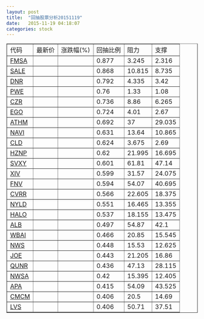 ```yaml
---
layout: post
title:  "回抽股票分析20151119"
date:   2015-11-19 04:18:07
categories: stock
---
```

<script type="text/javascript">
var stockList = []
stockList.push('gb_fmsa');
stockList.push('gb_sale');
stockList.push('gb_dnr');
stockList.push('gb_pwe');
stockList.push('gb_czr');
stockList.push('gb_ego');
stockList.push('gb_athm');
stockList.push('gb_navi');
stockList.push('gb_cld');
stockList.push('gb_hznp');
stockList.push('gb_svxy');
stockList.push('gb_xiv');
stockList.push('gb_fnv');
stockList.push('gb_cvrr');
stockList.push('gb_nyld');
stockList.push('gb_halo');
stockList.push('gb_alb');
stockList.push('gb_wbai');
stockList.push('gb_nws');
stockList.push('gb_joe');
stockList.push('gb_qunr');
stockList.push('gb_nwsa');
stockList.push('gb_apa');
stockList.push('gb_cmcm');
stockList.push('gb_lvs');
</script>
<table border="1">
 <tr>
 <td>代码</td>
 <td>最新价</td>
 <td>涨跌幅(%)</td>
 <td>回抽比例</td>
 <td>阻力</td>
 <td>支撑</td>
</tr>
  <tr id="fmsa">
  <td><a href="http://stock.finance.sina.com.cn/usstock/quotes/FMSA.html" target="_blank">FMSA</a></td><td></td><td></td><td>0.877</td><td>3.245</td><td>2.316</td></tr>
  <tr id="sale">
  <td><a href="http://stock.finance.sina.com.cn/usstock/quotes/SALE.html" target="_blank">SALE</a></td><td></td><td></td><td>0.868</td><td>10.815</td><td>8.735</td></tr>
  <tr id="dnr">
  <td><a href="http://stock.finance.sina.com.cn/usstock/quotes/DNR.html" target="_blank">DNR</a></td><td></td><td></td><td>0.792</td><td>4.335</td><td>3.42</td></tr>
  <tr id="pwe">
  <td><a href="http://stock.finance.sina.com.cn/usstock/quotes/PWE.html" target="_blank">PWE</a></td><td></td><td></td><td>0.76</td><td>1.33</td><td>1.08</td></tr>
  <tr id="czr">
  <td><a href="http://stock.finance.sina.com.cn/usstock/quotes/CZR.html" target="_blank">CZR</a></td><td></td><td></td><td>0.736</td><td>8.86</td><td>6.265</td></tr>
  <tr id="ego">
  <td><a href="http://stock.finance.sina.com.cn/usstock/quotes/EGO.html" target="_blank">EGO</a></td><td></td><td></td><td>0.724</td><td>4.01</td><td>2.67</td></tr>
  <tr id="athm">
  <td><a href="http://stock.finance.sina.com.cn/usstock/quotes/ATHM.html" target="_blank">ATHM</a></td><td></td><td></td><td>0.692</td><td>37</td><td>29.035</td></tr>
  <tr id="navi">
  <td><a href="http://stock.finance.sina.com.cn/usstock/quotes/NAVI.html" target="_blank">NAVI</a></td><td></td><td></td><td>0.631</td><td>13.64</td><td>10.865</td></tr>
  <tr id="cld">
  <td><a href="http://stock.finance.sina.com.cn/usstock/quotes/CLD.html" target="_blank">CLD</a></td><td></td><td></td><td>0.624</td><td>3.675</td><td>2.69</td></tr>
  <tr id="hznp">
  <td><a href="http://stock.finance.sina.com.cn/usstock/quotes/HZNP.html" target="_blank">HZNP</a></td><td></td><td></td><td>0.62</td><td>21.995</td><td>16.695</td></tr>
  <tr id="svxy">
  <td><a href="http://stock.finance.sina.com.cn/usstock/quotes/SVXY.html" target="_blank">SVXY</a></td><td></td><td></td><td>0.601</td><td>61.81</td><td>47.14</td></tr>
  <tr id="xiv">
  <td><a href="http://stock.finance.sina.com.cn/usstock/quotes/XIV.html" target="_blank">XIV</a></td><td></td><td></td><td>0.599</td><td>31.57</td><td>24.075</td></tr>
  <tr id="fnv">
  <td><a href="http://stock.finance.sina.com.cn/usstock/quotes/FNV.html" target="_blank">FNV</a></td><td></td><td></td><td>0.594</td><td>54.07</td><td>40.695</td></tr>
  <tr id="cvrr">
  <td><a href="http://stock.finance.sina.com.cn/usstock/quotes/CVRR.html" target="_blank">CVRR</a></td><td></td><td></td><td>0.566</td><td>22.605</td><td>18.375</td></tr>
  <tr id="nyld">
  <td><a href="http://stock.finance.sina.com.cn/usstock/quotes/NYLD.html" target="_blank">NYLD</a></td><td></td><td></td><td>0.551</td><td>16.465</td><td>13.355</td></tr>
  <tr id="halo">
  <td><a href="http://stock.finance.sina.com.cn/usstock/quotes/HALO.html" target="_blank">HALO</a></td><td></td><td></td><td>0.537</td><td>18.155</td><td>13.475</td></tr>
  <tr id="alb">
  <td><a href="http://stock.finance.sina.com.cn/usstock/quotes/ALB.html" target="_blank">ALB</a></td><td></td><td></td><td>0.497</td><td>54.87</td><td>42.1</td></tr>
  <tr id="wbai">
  <td><a href="http://stock.finance.sina.com.cn/usstock/quotes/WBAI.html" target="_blank">WBAI</a></td><td></td><td></td><td>0.466</td><td>20.85</td><td>15.545</td></tr>
  <tr id="nws">
  <td><a href="http://stock.finance.sina.com.cn/usstock/quotes/NWS.html" target="_blank">NWS</a></td><td></td><td></td><td>0.448</td><td>15.53</td><td>12.625</td></tr>
  <tr id="joe">
  <td><a href="http://stock.finance.sina.com.cn/usstock/quotes/JOE.html" target="_blank">JOE</a></td><td></td><td></td><td>0.443</td><td>21.205</td><td>16.86</td></tr>
  <tr id="qunr">
  <td><a href="http://stock.finance.sina.com.cn/usstock/quotes/QUNR.html" target="_blank">QUNR</a></td><td></td><td></td><td>0.436</td><td>47.13</td><td>28.115</td></tr>
  <tr id="nwsa">
  <td><a href="http://stock.finance.sina.com.cn/usstock/quotes/NWSA.html" target="_blank">NWSA</a></td><td></td><td></td><td>0.42</td><td>15.395</td><td>12.405</td></tr>
  <tr id="apa">
  <td><a href="http://stock.finance.sina.com.cn/usstock/quotes/APA.html" target="_blank">APA</a></td><td></td><td></td><td>0.415</td><td>54.09</td><td>43.525</td></tr>
  <tr id="cmcm">
  <td><a href="http://stock.finance.sina.com.cn/usstock/quotes/CMCM.html" target="_blank">CMCM</a></td><td></td><td></td><td>0.406</td><td>20.5</td><td>14.69</td></tr>
  <tr id="lvs">
  <td><a href="http://stock.finance.sina.com.cn/usstock/quotes/LVS.html" target="_blank">LVS</a></td><td></td><td></td><td>0.406</td><td>50.71</td><td>37.51</td></tr>
</table>
